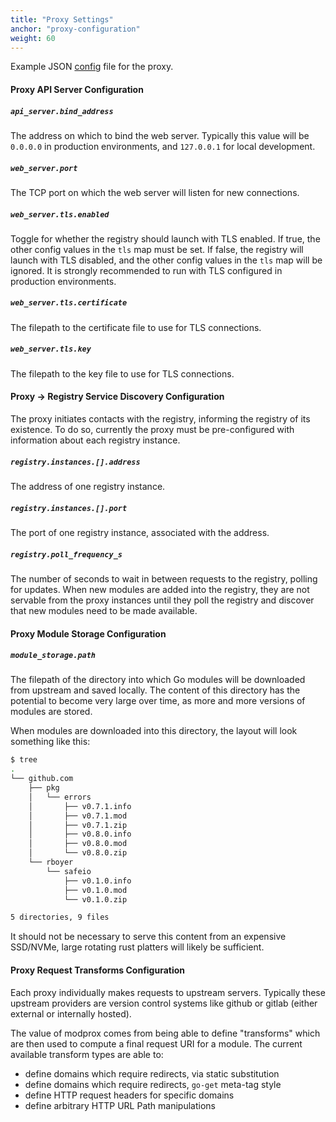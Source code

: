 ```yaml
---
title: "Proxy Settings"
anchor: "proxy-configuration"
weight: 60
---
```


Example JSON [config](https://github.com/modprox/modprox-proxy/blob/master/hack/configs/local.json)
file for the proxy.

#### Proxy API Server Configuration

##### `api_server.bind_address`

The address on which to bind the web server. Typically this value will be `0.0.0.0` in production
environments, and `127.0.0.1` for local development.

##### `web_server.port`

The TCP port on which the web server will listen for new connections.

##### `web_server.tls.enabled`

Toggle for whether the registry should launch with TLS enabled. If true, the other config values
in the `tls` map must be set. If false, the registry will launch with TLS disabled, and the other
config values in the `tls` map will be ignored. It is strongly recommended to run with TLS configured
in production environments.

##### `web_server.tls.certificate`

The filepath to the certificate file to use for TLS connections.

##### `web_server.tls.key`

The filepath to the key file to use for TLS connections.

#### Proxy -> Registry Service Discovery Configuration

The proxy initiates contacts with the registry, informing the registry of its existence. To do so,
currently the proxy must be pre-configured with information about each registry instance.

##### `registry.instances.[].address`

The address of one registry instance.

##### `registry.instances.[].port`

The port of one registry instance, associated with the address.

##### `registry.poll_frequency_s`

The number of seconds to wait in between requests to the registry, polling for updates. When
new modules are added into the registry, they are not servable from the proxy instances until
they poll the registry and discover that new modules need to be made available.

#### Proxy Module Storage Configuration

##### `module_storage.path`

The filepath of the directory into which Go modules will be downloaded from upstream and saved
locally. The content of this directory has the potential to become very large over time, as more
and more versions of modules are stored.

When modules are downloaded into this directory, the layout will look something like this:
```bash
$ tree
.
└── github.com
    ├── pkg
    │   └── errors
    │       ├── v0.7.1.info
    │       ├── v0.7.1.mod
    │       ├── v0.7.1.zip
    │       ├── v0.8.0.info
    │       ├── v0.8.0.mod
    │       └── v0.8.0.zip
    └── rboyer
        └── safeio
            ├── v0.1.0.info
            ├── v0.1.0.mod
            └── v0.1.0.zip

5 directories, 9 files
```

It should not be necessary to serve this content from an expensive SSD/NVMe, large rotating rust platters
will likely be sufficient.

#### Proxy Request Transforms Configuration

Each proxy individually makes requests to upstream servers. Typically these upstream providers are
version control systems like github or gitlab (either external or internally hosted).

The value of modprox comes from being able to define "transforms" which are then used to compute
a final request URI for a module. The current available transform types are able to:

- define domains which require redirects, via static substitution
- define domains which require redirects, `go-get` meta-tag style
- define HTTP request headers for specific domains
- define arbitrary HTTP URL Path manipulations